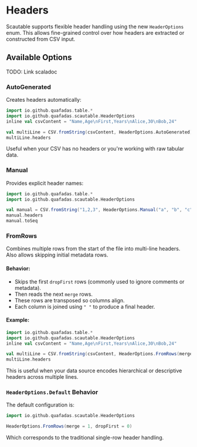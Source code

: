 # Headers

Scautable supports flexible header handling using the new `HeaderOptions` enum. This allows fine-grained control over how headers are extracted or constructed from CSV input.


## Available Options

TODO: Link scaladoc

### AutoGenerated

Creates headers automatically:

```scala mdoc
import io.github.quafadas.table.*
import io.github.quafadas.scautable.HeaderOptions
inline val csvContent = "Name,Age\nFirst,Years\nAlice,30\nBob,24"

val multiLine = CSV.fromString(csvContent, HeaderOptions.AutoGenerated)
multiLine.headers
```

Useful when your CSV has no headers or you're working with raw tabular data.

### Manual

Provides explicit header names:

```scala mdoc
import io.github.quafadas.table.*
import io.github.quafadas.scautable.HeaderOptions

val manual = CSV.fromString("1,2,3", HeaderOptions.Manual("a", "b", "c"))
manual.headers 
manual.toSeq
```

### FromRows

Combines multiple rows from the start of the file into multi-line headers. Also allows skipping initial metadata rows.

#### Behavior:

* Skips the first `dropFirst` rows (commonly used to ignore comments or metadata).
* Then reads the next `merge` rows.
* These rows are transposed so columns align.
* Each column is joined using `" "` to produce a final header.

#### Example:

```scala mdoc:reset
import io.github.quafadas.table.*
import io.github.quafadas.scautable.HeaderOptions
inline val csvContent = "Name,Age\nFirst,Years\nAlice,30\nBob,24"

val multiLine = CSV.fromString(csvContent, HeaderOptions.FromRows(merge = 2))
multiLine.headers
```

This is useful when your data source encodes hierarchical or descriptive headers across multiple lines.

### `HeaderOptions.Default` Behavior

The default configuration is:

```scala mdoc
import io.github.quafadas.scautable.HeaderOptions

HeaderOptions.FromRows(merge = 1, dropFirst = 0)
```

Which corresponds to the traditional single-row header handling.
